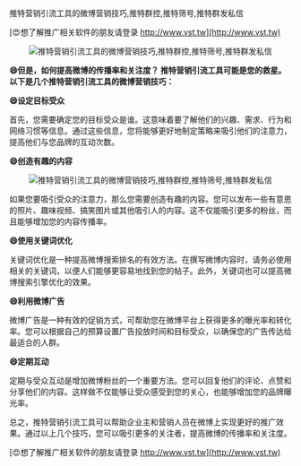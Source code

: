 推特营销引流工具的微博营销技巧,推特群控,推特筛号,推特群发私信

[😍想了解推广相关软件的朋友请登录 http://www.vst.tw](http://www.vst.tw)

 <center><img src="https://vst.tw/MP4/tuiguang/png/4.png" alt="推特营销引流工具的微博营销技巧,推特群控,推特筛号,推特群发私信"></center>

**😄但是，如何提高微博的传播率和关注度？ 推特营销引流工具可能是您的救星。以下是几个推特营销引流工具的微博营销技巧：**

**😄设定目标受众**

首先，您需要确定您的目标受众是谁。这意味着要了解他们的兴趣、需求、行为和网络习惯等信息。通过这些信息，您将能够更好地制定策略来吸引他们的注意力，提高他们与您品牌的互动次数。

**😄创造有趣的内容**

 <center><img src="https://vst.tw/MP4/tuiguang/png/6.png" alt="推特营销引流工具的微博营销技巧,推特群控,推特筛号,推特群发私信"></center>

如果您要吸引受众的注意力，那么您需要创造有趣的内容。您可以发布一些有意思的照片、趣味视频、搞笑图片或其他吸引人的内容。这不仅能吸引更多的粉丝，而且能够增加您的内容传播率。

**😄使用关键词优化**

关键词优化是一种提高微博搜索排名的有效方法。在撰写微博内容时，请务必使用相关的关键词，以便人们能够更容易地找到您的帖子。此外，关键词也可以提高微博搜索引擎优化的效果。

**😄利用微博广告**

微博广告是一种有效的促销方式，可帮助您在微博平台上获得更多的曝光率和转化率。您可以根据自己的预算设置广告投放时间和目标受众，以确保您的广告传达给最适合的人群。

**😄定期互动**

定期与受众互动是增加微博粉丝的一个重要方法。您可以回复他们的评论、点赞和分享他们的内容。这样做不仅能够让受众感受到您的关心，也能够增加您的品牌曝光率。

总之，推特营销引流工具可以帮助企业主和营销人员在微博上实现更好的推广效果。通过以上几个技巧，您可以吸引更多的关注者，提高微博的传播率和关注度。

[😍想了解推广相关软件的朋友请登录 http://www.vst.tw](http://www.vst.tw)



